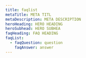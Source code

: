 ```yaml
---
title: faqlist
metaTitle: META TITL
metaDescription: META DESCRIPTION
heroHeading: HERO HEADING
heroSubhead: HERO SUBHEA
faqHeading: FAQ HEADING
faqList:
  - faqQuestion: question
    faqAnswer: answer
---
```

